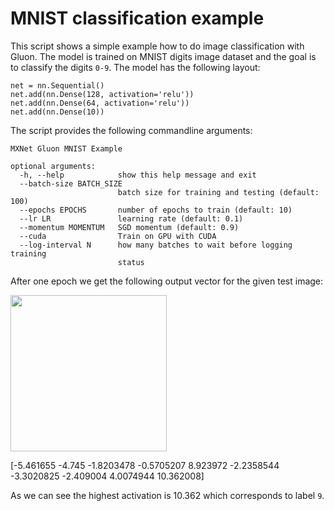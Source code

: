 <!--
  ~ Licensed to the Apache Software Foundation (ASF) under one
  ~ or more contributor license agreements.  See the NOTICE file
  ~ distributed with this work for additional information
  ~ regarding copyright ownership.  The ASF licenses this file
  ~ to you under the Apache License, Version 2.0 (the
  ~ "License"); you may not use this file except in compliance
  ~ with the License.  You may obtain a copy of the License at
  ~
  ~   http://www.apache.org/licenses/LICENSE-2.0
  ~
  ~ Unless required by applicable law or agreed to in writing,
  ~ software distributed under the License is distributed on an
  ~ "AS IS" BASIS, WITHOUT WARRANTIES OR CONDITIONS OF ANY
  ~ KIND, either express or implied.  See the License for the
  ~ specific language governing permissions and limitations
  ~ under the License.
  ~
-->

# MNIST classification example

This script shows a simple example how to do image classification with Gluon. 
The model is trained on MNIST digits image dataset and the goal is to classify the digits ```0-9```.  The model has the following layout:
```
net = nn.Sequential()
net.add(nn.Dense(128, activation='relu'))
net.add(nn.Dense(64, activation='relu'))
net.add(nn.Dense(10))
```

The script provides the following commandline arguments: 


```
MXNet Gluon MNIST Example

optional arguments:
  -h, --help            show this help message and exit
  --batch-size BATCH_SIZE
                        batch size for training and testing (default: 100)
  --epochs EPOCHS       number of epochs to train (default: 10)
  --lr LR               learning rate (default: 0.1)
  --momentum MOMENTUM   SGD momentum (default: 0.9)
  --cuda                Train on GPU with CUDA
  --log-interval N      how many batches to wait before logging training
                        status
```

After one epoch we get the following output vector for the given test image:

<img src="https://raw.githubusercontent.com/dmlc/web-data/master/mxnet/example/gluon/mnist/test_image.png" width="250" height="250">

[-5.461655  -4.745     -1.8203478 -0.5705207  8.923972  -2.2358544 -3.3020825 -2.409004   4.0074944 10.362008] 

As we can see the highest activation is 10.362 which corresponds to label `9`.

